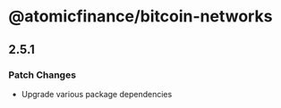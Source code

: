 # @atomicfinance/bitcoin-networks

## 2.5.1

### Patch Changes

- Upgrade various package dependencies
